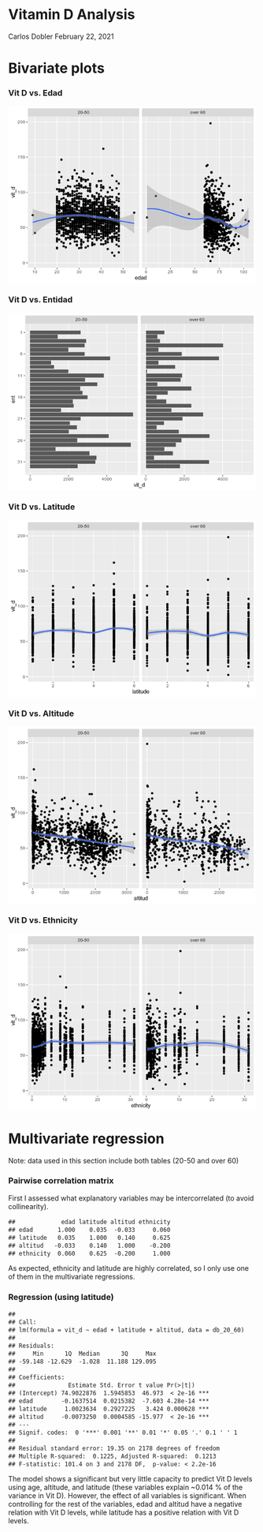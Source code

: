 Vitamin D Analysis
================
Carlos Dobler
February 22, 2021

Bivariate plots
===============

### Vit D vs. Edad

<img src="02_1_vitd_analysis_files/figure-markdown_github/edad-1.png" style="display: block; margin: auto;" />

### Vit D vs. Entidad

<img src="02_1_vitd_analysis_files/figure-markdown_github/entidad-1.png" style="display: block; margin: auto;" />

### Vit D vs. Latitude

<img src="02_1_vitd_analysis_files/figure-markdown_github/latitude-1.png" style="display: block; margin: auto;" />

### Vit D vs. Altitude

<img src="02_1_vitd_analysis_files/figure-markdown_github/altitude-1.png" style="display: block; margin: auto;" />

### Vit D vs. Ethnicity

<img src="02_1_vitd_analysis_files/figure-markdown_github/ethnicity-1.png" style="display: block; margin: auto;" />

Multivariate regression
=======================

Note: data used in this section include both tables (20-50 and over 60)

### Pairwise correlation matrix

First I assessed what explanatory variables may be intercorrelated (to avoid collinearity).

    ##             edad latitude altitud ethnicity
    ## edad       1.000    0.035  -0.033     0.060
    ## latitude   0.035    1.000   0.140     0.625
    ## altitud   -0.033    0.140   1.000    -0.200
    ## ethnicity  0.060    0.625  -0.200     1.000

As expected, ethnicity and latitude are highly correlated, so I only use one of them in the multivariate regressions.

### Regression (using latitude)

    ## 
    ## Call:
    ## lm(formula = vit_d ~ edad + latitude + altitud, data = db_20_60)
    ## 
    ## Residuals:
    ##     Min      1Q  Median      3Q     Max 
    ## -59.148 -12.629  -1.028  11.188 129.095 
    ## 
    ## Coefficients:
    ##               Estimate Std. Error t value Pr(>|t|)    
    ## (Intercept) 74.9022876  1.5945853  46.973  < 2e-16 ***
    ## edad        -0.1637514  0.0215382  -7.603 4.28e-14 ***
    ## latitude     1.0023634  0.2927225   3.424 0.000628 ***
    ## altitud     -0.0073250  0.0004585 -15.977  < 2e-16 ***
    ## ---
    ## Signif. codes:  0 '***' 0.001 '**' 0.01 '*' 0.05 '.' 0.1 ' ' 1
    ## 
    ## Residual standard error: 19.35 on 2178 degrees of freedom
    ## Multiple R-squared:  0.1225, Adjusted R-squared:  0.1213 
    ## F-statistic: 101.4 on 3 and 2178 DF,  p-value: < 2.2e-16

The model shows a significant but very little capacity to predict Vit D levels using age, altitude, and latitude (these variables explain ~0.014 % of the variance in Vit D). However, the effect of all variables is significant. When controlling for the rest of the variables, edad and altitud have a negative relation with Vit D levels, while latitude has a positive relation with Vit D levels.
